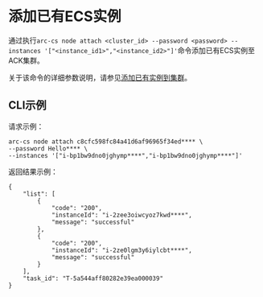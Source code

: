 # 添加已有ECS实例

通过执行`arc-cs node attach <cluster_id> --password <password> --instances '["<instance_id1>","<instance_id2>"]'`命令添加已有ECS实例至ACK集群。

关于该命令的详细参数说明，请参见[添加已有实例到集群](/cn.zh-CN/API参考/节点/添加已有实例到集群.md)。

## CLI示例

请求示例：

```
arc-cs node attach c8cfc598fc84a41d6af96965f34ed**** \
--password Hello**** \
--instances '["i-bp1bw9dno0jghymp****","i-bp1bw9dno0jghymp****"]'
```

返回结果示例：

```
{
    "list": [
        {
            "code": "200",
            "instanceId": "i-2zee3oiwcyoz7kwd****",
            "message": "successful"
        },
        {
            "code": "200",
            "instanceId": "i-2ze0lgm3y6iylcbt****",
            "message": "successful"
        }
    ],
    "task_id": "T-5a544aff80282e39ea000039"
}
```

